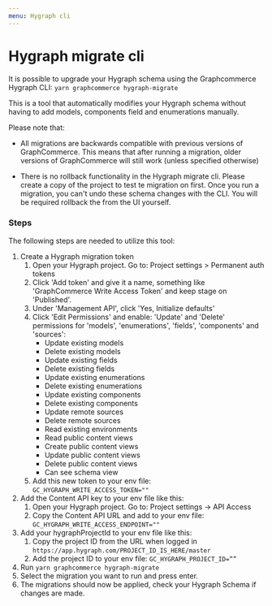 ```yaml
---
menu: Hygraph cli
---
```


# Hygraph migrate cli

It is possible to upgrade your Hygraph schema using the Graphcommerce Hygraph
CLI: `yarn graphcommerce hygraph-migrate`

This is a tool that automatically modifies your Hygraph schema without having to
add models, components field and enumerations manually.

Please note that:

- All migrations are backwards compatible with previous versions of
  GraphCommerce. This means that after running a migration, older versions of
  GraphCommerce will still work (unless specified otherwise)

- There is no rollback functionality in the Hygraph migrate cli. Please create a
  copy of the project to test te migration on first. Once you run a migration,
  you can't undo these schema changes with the CLI. You will be required
  rollback the from the UI yourself.

### Steps

The following steps are needed to utilize this tool:

1. Create a Hygraph migration token
   1. Open your Hygraph project. Go to: Project settings > Permanent auth tokens
   2. Click 'Add token' and give it a name, something like 'GraphCommerce Write
      Access Token' and keep stage on 'Published'.
   3. Under 'Management API', click 'Yes, Initialize defaults'
   4. Click 'Edit Permissions' and enable: 'Update' and 'Delete' permissions for
      'models', 'enumerations', 'fields', 'components' and 'sources':
      - Update existing models
      - Delete existing models
      - Update existing fields
      - Delete existing fields
      - Update existing enumerations
      - Delete existing enumerations
      - Update existing components
      - Delete existing components
      - Update remote sources
      - Delete remote sources
      - Read existing environments
      - Read public content views
      - Create public content views
      - Update public content views
      - Delete public content views
      - Can see schema view
   5. Add this new token to your env file: `GC_HYGRAPH_WRITE_ACCESS_TOKEN=""`
2. Add the Content API key to your env file like this:
   1. Open your Hygraph project. Go to: Project settings -> API Access
   2. Copy the Content API URL and add to your env file:
      `GC_HYGRAPH_WRITE_ACCESS_ENDPOINT=""`
3. Add your hygraphProjectId to your env file like this:
   1. Copy the project ID from the URL when logged in
      `https://app.hygraph.com/PROJECT_ID_IS_HERE/master`
   2. Add the project ID to your env file: `GC_HYGRAPH_PROJECT_ID=””`
4. Run `yarn graphcommerce hygraph-migrate`
5. Select the migration you want to run and press enter.
6. The migrations should now be applied, check your Hygraph Schema if changes
   are made.
